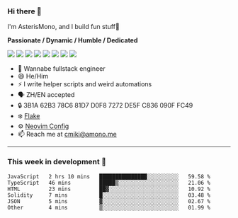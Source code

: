 ### Hi there 👋

I'm AsterisMono, and I build fun stuff🤣

**Passionate / Dynamic / Humble / Dedicated**

![](https://img.shields.io/badge/NeoVim-%2357A143.svg?&style=for-the-badge&logo=neovim&logoColor=white)
![](https://img.shields.io/badge/TypeScript-007ACC?style=for-the-badge&logo=typescript&logoColor=white)
![](https://img.shields.io/badge/React-20232A?style=for-the-badge&logo=react&logoColor=61DAFB)
![](https://img.shields.io/badge/Node.js-339933?style=for-the-badge&logo=nodedotjs&logoColor=white)
![](https://img.shields.io/badge/Python-FFD43B?style=for-the-badge&logo=python&logoColor=blue)
![](https://img.shields.io/badge/Fedora-294172?style=for-the-badge&logo=fedora&logoColor=white)
![](https://img.shields.io/badge/NixOS-5277C3?style=for-the-badge&logo=nixos&logoColor=white)
![](https://img.shields.io/badge/matrix-000000?style=for-the-badge&logo=Matrix&logoColor=white)

- 🌱 Wannabe fullstack engineer
- 😄 He/Him
- ⚡ I write helper scripts and weird automations
- 🗣️ ZH/EN accepted
- 🔒 3B1A 62B3 78C6 81D7 D0F8 7272 DE5F C836 090F FC49
- ❄️ [Flake](https://github.com/AsterisMono/flake)
- ⚙️ [Neovim Config](https://github.com/AsterisMono/nvim-config)
- 📫 Reach me at cmiki@amono.me

------

### This week in development 🚀

<!--START_SECTION:waka-->

```text
JavaScript   2 hrs 10 mins   ███████████████░░░░░░░░░░   59.58 %
TypeScript   46 mins         █████▒░░░░░░░░░░░░░░░░░░░   21.06 %
HTML         23 mins         ██▓░░░░░░░░░░░░░░░░░░░░░░   10.92 %
Solidity     7 mins          █░░░░░░░░░░░░░░░░░░░░░░░░   03.48 %
JSON         5 mins          ▓░░░░░░░░░░░░░░░░░░░░░░░░   02.67 %
Other        4 mins          ▒░░░░░░░░░░░░░░░░░░░░░░░░   01.99 %
```

<!--END_SECTION:waka-->
